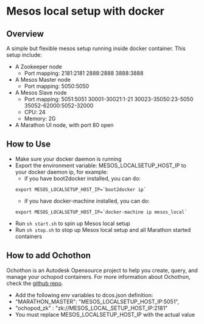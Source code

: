 # Mesos local setup with docker

## Overview
A simple but flexible mesos setup running inside docker container.
This setup include:
* A Zookeeper node
  * Port mapping: 2181:2181 2888:2888 3888:3888
* A Mesos Master node
  * Port mapping: 5050:5050
* A Mesos Slave node
  * Port mapping: 5051:5051 30001-30021:1-21 30023-35050:23-5050 35052-62000:5052-32000
  * CPU: 24
  * Memory: 2G
* A Marathon UI node, with port 80 open

## How to Use
* Make sure your docker daemon is running
* Export the environment variable: MESOS_LOCALSETUP_HOST_IP to your docker daemon ip, for example:
  * if you have boot2docker installed, you can do:
  ```
  export MESOS_LOCALSETUP_HOST_IP=`boot2docker ip`
  ```
  * if you have docker-machine installed,  you can do:
  ```
  export MESOS_LOCALSETUP_HOST_IP=`docker-machine ip mesos_local`
  ```
* Run ```sh start.sh``` to spin up Mesos local setup
* Run ```sh stop.sh``` to stop up Mesos local setup and all Marathon started containers

## How to add Ochothon
Ochothon is an Autodesk Opensource project to help you create, query, and manage your ochopod containers. For more information about Ochothon, check the [github repo](https://github.com/autodesk-cloud/ochothon).
* Add the following env variables to dcos.json definition:
 * "MARATHON_MASTER": "MESOS_LOCALSETUP_HOST_IP:5051",
 *  "ochopod_zk" : "zk://MESOS_LOCAL_SETUP_HOST_IP:2181"
* You must replace MESOS_LOCALSETUP_HOST_IP with the actual value
